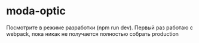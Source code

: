 # moda-optic
Посмотрите в режиме разработки (npm run dev). Первый раз работаю с webpack, пока никак не получается полностью собрать production
